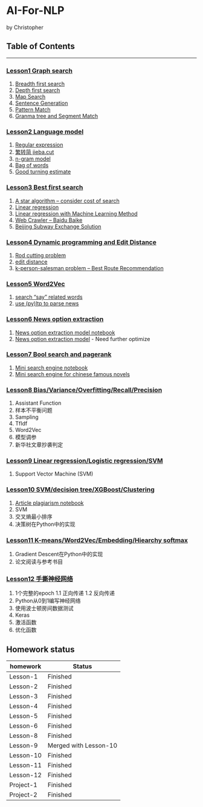 # AI-For-NLP 
by Christopher

## Table of Contents
----

### [Lesson1 Graph search](Lesson-01.ipynb)

1. [Breadth first search](algorithm/search.py)
2. [Depth first search](algorithm/search.py)
3. [Map Search](Lesson-01.ipynb)
4. [Sentence Generation](Lesson-01.ipynb)
5. [Pattern Match](Lesson-01.ipynb)
6. [Granma tree and Segment Match](Lesson-01.ipynb)

### [Lesson2 Language model]( Lesson-02.ipynb)

1. [Regular expression](Lesson-02.ipynb)
2. [繁转简 jieba.cut]( Lesson-02.ipynb)
3. [n-gram model](algorithm/ngram.py)
4. [Bag of words](algorithm/bag_of_words.py)
5. [Good turning estimate](algorithm/good_turning_estimate.py)

### [Lesson3 Best first search](Lesson-03.ipynb)

1. [A star algorithm – consider cost of search](algorithm/a_star.py)
2. [Linear regression](algorithm/linear_regression.py)
3. [Linear regression with Machine Learning Method](Lesson-03.ipynb)
4. [Web Crawler – Baidu Baike](Lesson-03.ipynb)
5. [Beijing Subway Exchange Solution](Lesson-03.ipynb)

### [Lesson4 Dynamic programming and Edit Distance](Lesson-04.ipynb)

1. [Rod cutting problem](algorithm/rod_cutting.py)
2. [edit distance](algorithm/edit_distance.py)
3. [k-person-salesman problem – Best Route Recommendation](Lesson-04.ipynb)

### [Lesson5 Word2Vec](Lesson-05.ipynb)

1. [search “say” related words](project/Project1.ipynb)
2. [use (py)ltp to parse news](project/Project1.ipynb)

### [Lesson6 News option extraction](Lesson-06.ipynb)
1. [News option extraction model notebook](project/Project1.ipynb)
2. [News option extraction model](project/Project1.ipynb) - Need further optimize

### [Lesson7 Bool search and pagerank](Lesson-07.ipynb)

1. [Mini search engine notebook](Other_Notebook/bool-search.ipynb)
2. [Mini search engine for chinese famous novels](Other_Notebook/)

### [Lesson8 Bias/Variance/Overfitting/Recall/Precision](Lesson-08.ipynb)

1. Assistant Function
2. 样本不平衡问题
3. Sampling
4. TfIdf
5. Word2Vec
6. 模型调参
7. 新华社文章抄袭判定

### [Lesson9 Linear regression/Logistic regression/SVM](Lesson-09.ipynb)

1. Support Vector Machine (SVM)

### [Lesson10 SVM/decision tree/XGBoost/Clustering](Lesson-10.ipynb)

1. [Article plagiarism notebook](Other_Notebook/article-plagiarism.ipynb)
2. SVM
3. 交叉熵最小排序
4. 决策树在Python中的实现

### [Lesson11 K-means/Word2Vec/Embedding/Hiearchy softmax](Lesson-11.ipynb)

1. Gradient Descent在Python中的实现
2. 论文阅读与参考书目

### [Lesson12 手撕神经网络](Lesson-12.ipynb)

1. 1个完整的epoch
1.1 正向传递
1.2 反向传递
2. Python从0到1编写神经网络
3. 使用波士顿房间数据测试
4. Keras
5. 激活函数
6. 优化函数

## Homework status

| **homework**  | **Status**                                              |
| --------- | ----------------------------------------------------------- |
| Lesson-1 | Finished                                                     |
| Lesson-2 | Finished                                                     |
| Lesson-3 | Finished                                                     |
| Lesson-4 | Finished                                                     |
| Lesson-5 | Finished                                                     |
| Lesson-6 | Finished                                                     |
| Lesson-8 | Finished 			                                              |
| Lesson-9 | Merged with Lesson-10			                                  |
| Lesson-10 | Finished                                                    |
| Lesson-11 | Finished                                                    |
| Lesson-12 | Finished 			                                              |
| Project-1 | Finished                                                    |
| Project-2 | Finished 			                                              |
